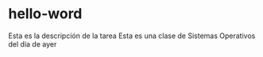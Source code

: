 # hello-word
Esta es la descripción de la tarea
Esta es una clase de Sistemas Operativos del dia de ayer
